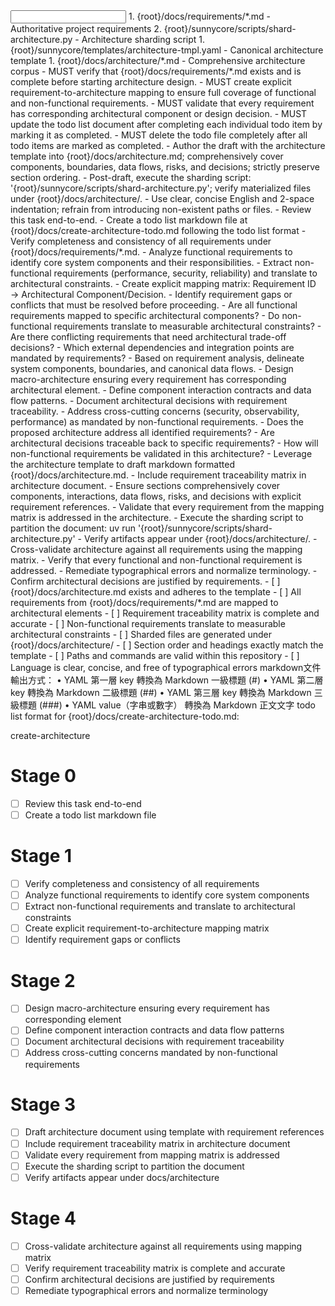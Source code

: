 <input>
  <context>
  1. {root}/docs/requirements/*.md - Authoritative project requirements
  2. {root}/sunnycore/scripts/shard-architecture.py - Architecture sharding script
  </context>
  <templates>
  1. {root}/sunnycore/templates/architecture-tmpl.yaml - Canonical architecture template
  </templates>
</input>

<output>
1. {root}/docs/architecture/*.md - Comprehensive architecture corpus
</output>

<constraints importance="Critical">
- MUST verify that {root}/docs/requirements/*.md exists and is complete before starting architecture design.
- MUST create explicit requirement-to-architecture mapping to ensure full coverage of functional and non-functional requirements.
- MUST validate that every requirement has corresponding architectural component or design decision.
- MUST update the todo list document after completing each individual todo item by marking it as completed.
- MUST delete the todo file completely after all todo items are marked as completed.
- Author the draft with the architecture template into {root}/docs/architecture.md; comprehensively cover components, boundaries, data flows, risks, and decisions; strictly preserve section ordering.
- Post-draft, execute the sharding script: '{root}/sunnycore/scripts/shard-architecture.py'; verify materialized files under {root}/docs/architecture/.
- Use clear, concise English and 2-space indentation; refrain from introducing non-existent paths or files.
</constraints>

<workflow importance="Critical">
  <stage id="0: plan-todos">
  - Review this task end-to-end.
  - Create a todo list markdown file at {root}/docs/create-architecture-todo.md following the todo list format 
  </stage>

  <stage id="1: requirement-analysis">
  - Verify completeness and consistency of all requirements under {root}/docs/requirements/*.md.
  - Analyze functional requirements to identify core system components and their responsibilities.
  - Extract non-functional requirements (performance, security, reliability) and translate to architectural constraints.
  - Create explicit mapping matrix: Requirement ID → Architectural Component/Decision.
  - Identify requirement gaps or conflicts that must be resolved before proceeding.

  <questions>
  - Are all functional requirements mapped to specific architectural components?
  - Do non-functional requirements translate to measurable architectural constraints?
  - Are there conflicting requirements that need architectural trade-off decisions?
  - Which external dependencies and integration points are mandated by requirements?
  </questions>
  </stage>

  <stage id="2: architecture-design">
  - Based on requirement analysis, delineate system components, boundaries, and canonical data flows.
  - Design macro-architecture ensuring every requirement has corresponding architectural element.
  - Define component interaction contracts and data flow patterns.
  - Document architectural decisions with requirement traceability.
  - Address cross-cutting concerns (security, observability, performance) as mandated by non-functional requirements.

  <questions>
  - Does the proposed architecture address all identified requirements?
  - Are architectural decisions traceable back to specific requirements?
  - How will non-functional requirements be validated in this architecture?
  </questions>
  </stage>

  <stage id="3: author">
  - Leverage the architecture template to draft markdown formatted {root}/docs/architecture.md.
  - Include requirement traceability matrix in architecture document.
  - Ensure sections comprehensively cover components, interactions, data flows, risks, and decisions with explicit requirement references.
  - Validate that every requirement from the mapping matrix is addressed in the architecture.
  - Execute the sharding script to partition the document: uv run '{root}/sunnycore/scripts/shard-architecture.py'
  - Verify artifacts appear under {root}/docs/architecture/.
  </stage>

  <stage id="4: finalize">
  - Cross-validate architecture against all requirements using the mapping matrix.
  - Verify that every functional and non-functional requirement is addressed.
  - Remediate typographical errors and normalize terminology.
  - Confirm architectural decisions are justified by requirements.
  
  <checks>
  - [ ] {root}/docs/architecture.md exists and adheres to the template
  - [ ] All requirements from {root}/docs/requirements/*.md are mapped to architectural elements
  - [ ] Requirement traceability matrix is complete and accurate
  - [ ] Non-functional requirements translate to measurable architectural constraints
  - [ ] Sharded files are generated under {root}/docs/architecture/
  - [ ] Section order and headings exactly match the template
  - [ ] Paths and commands are valid within this repository
  - [ ] Language is clear, concise, and free of typographical errors
  </checks>
  </stage>
</workflow>

<example>
markdown文件輸出方式：
	•	YAML 第一層 key 轉換為 Markdown 一級標題 (#)
	•	YAML 第二層 key 轉換為 Markdown 二級標題 (##)
	•	YAML 第三層 key 轉換為 Markdown 三級標題 (###)
	•	YAML value（字串或數字） 轉換為 Markdown 正文文字
</example>

<example>
todo list format for {root}/docs/create-architecture-todo.md:

create-architecture

# Stage 0
- [ ] Review this task end-to-end
- [ ] Create a todo list markdown file

# Stage 1
- [ ] Verify completeness and consistency of all requirements
- [ ] Analyze functional requirements to identify core system components
- [ ] Extract non-functional requirements and translate to architectural constraints
- [ ] Create explicit requirement-to-architecture mapping matrix
- [ ] Identify requirement gaps or conflicts

# Stage 2
- [ ] Design macro-architecture ensuring every requirement has corresponding element
- [ ] Define component interaction contracts and data flow patterns
- [ ] Document architectural decisions with requirement traceability
- [ ] Address cross-cutting concerns mandated by non-functional requirements

# Stage 3
- [ ] Draft architecture document using template with requirement references
- [ ] Include requirement traceability matrix in architecture document
- [ ] Validate every requirement from mapping matrix is addressed
- [ ] Execute the sharding script to partition the document
- [ ] Verify artifacts appear under docs/architecture

# Stage 4
- [ ] Cross-validate architecture against all requirements using mapping matrix
- [ ] Verify requirement traceability matrix is complete and accurate
- [ ] Confirm architectural decisions are justified by requirements
- [ ] Remediate typographical errors and normalize terminology
</example>